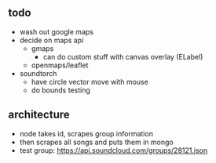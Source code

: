 todo
-----

* wash out google maps
* decide on maps api
  * gmaps
    * can do custom stuff with canvas overlay (ELabel)
  * openmaps/leaflet
* soundtorch
  * have circle vector move with mouse
  * do bounds testing 

architecture
-------------

* node takes id, scrapes group information
* then scrapes all songs and puts them in mongo
* test group: https://api.soundcloud.com/groups/28121.json
